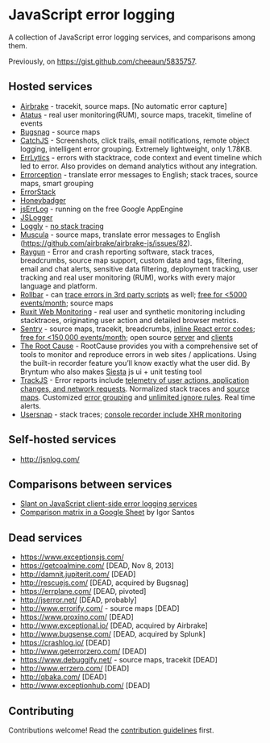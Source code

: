JavaScript error logging
========================

A collection of JavaScript error logging services, and comparisons among them.

Previously, on <https://gist.github.com/cheeaun/5835757>.

Hosted services
---

- [Airbrake](https://www.airbrake.io/) - tracekit, source maps. [No automatic error capture]
- [Atatus](https://www.atatus.com/) - real user monitoring(RUM), source maps, tracekit, timeline of events
- [Bugsnag](https://bugsnag.com/) - source maps
- [CatchJS](https://www.catchjs.com) - Screenshots, click trails, email notifications, remote object logging, intelligent error grouping. Extremely lightweight, only 1.78KB.
- [ErrLytics](https://errlytics.com/) - errors with stacktrace, code context and event timeline which led to error. Also provides on demand analytics without any integration.
- [Errorception](http://errorception.com/) - translate error messages to English; stack traces, source maps, smart grouping
- [ErrorStack](http://www.errorstack.com/)
- [Honeybadger](https://www.honeybadger.io/)
- [jsErrLog](http://jserrlog.appspot.com/) - running on the free Google AppEngine
- [JSLogger](http://jslogger.com/)
- [Loggly](https://www.loggly.com/docs/javascript/) - [no stack tracing](https://github.com/loggly/loggly-jslogger/issues/24)
- [Muscula](http://www.muscula.com/) - source maps, translate error messages to English
(https://github.com/airbrake/airbrake-js/issues/82).
- [Raygun](https://raygun.com/) - Error and crash reporting software, stack traces, breadcrumbs, source map support, custom data and tags, filtering, email and chat alerts, sensitive data filtering, deployment tracking, user tracking and real user monitoring (RUM), works with every major language and platform.
- [Rollbar](https://rollbar.com/) - can [trace errors in 3rd party scripts](https://github.com/rollbar/rollbar.js/issues/108#issuecomment-121448333) as well; [free for <5000 events/month](https://rollbar.com/pricing/); source maps
- [Ruxit Web Monitoring](https://ruxit.com/web-monitoring/) - real user and synthetic monitoring including stacktraces, originating user action and detailed browser metrics.
- [Sentry](https://www.sentry.io/) - source maps, tracekit, breadcrumbs, [inline React error codes](https://blog.sentry.io/2016/08/10/react-minified-errors.html); [free for <150,000 events/month](https://sentry.io/pricing); open source [server](https://github.com/getsentry/sentry) and [clients](https://github.com/getsentry/raven-js)
- [The Root Cause](https://therootcause.io/) - RootCause provides you with a comprehensive set of tools to monitor and reproduce errors in web sites / applications. Using the built-in recorder feature you’ll know exactly what the user did. By Bryntum who also makes [Siesta](https://www.bryntum.com/products/siesta/) js ui + unit testing tool
- [TrackJS](https://trackjs.com/) - Error reports include [telemetry of user actions, application changes, and network requests](https://trackjs.com/blog/even-better-javascript-error-reports/). Normalized stack traces and [source maps](https://trackjs.com/blog/debugging-with-sourcemaps/). Customized [error grouping](https://trackjs.com/blog/error-groupings/) and [unlimited ignore rules](https://trackjs.com/blog/announcing-trackjs-ignore/). Real time alerts.
- [Usersnap](http://usersnap.com/) - stack traces; [console recorder include XHR monitoring](https://usersnap.com/features/console-recorder)


Self-hosted services
--------------------
- http://jsnlog.com/


Comparisons between services
----------------------------

* [Slant on JavaScript client-side error logging services](http://www.slant.co/topics/2615/~what-are-the-best-javascript-client-side-error-logging-services)
* [Comparison matrix in a Google Sheet](https://docs.google.com/spreadsheets/d/1IAurU073WiEr8hLeRu6rU_ilX-gaSOXfluXjUlTcQhc/edit#gid=0) by Igor Santos


Dead services
---

- https://www.exceptionsjs.com/
- https://getcoalmine.com/ [DEAD, Nov 8, 2013]
- http://damnit.jupiterit.com/ [DEAD]
- http://rescuejs.com/ [DEAD, acquired by Bugsnag]
- https://errplane.com/ [DEAD, pivoted]
- http://jserror.net/ [DEAD, probably]
- http://www.errorify.com/ - source maps [DEAD]
- https://www.proxino.com/ [DEAD]
- http://www.exceptional.io/ [DEAD, acquired by Airbrake]
- http://www.bugsense.com/ [DEAD, acquired by Splunk]
- https://crashlog.io/ [DEAD]
- http://www.geterrorzero.com/ [DEAD]
- https://www.debuggify.net/ - source maps, tracekit [DEAD]
- http://www.errzero.com/ [DEAD]
- http://qbaka.com/ [DEAD]
- http://www.exceptionhub.com/ [DEAD]

Contributing
---

Contributions welcome! Read the [contribution guidelines](CONTRIBUTING.md) first.
